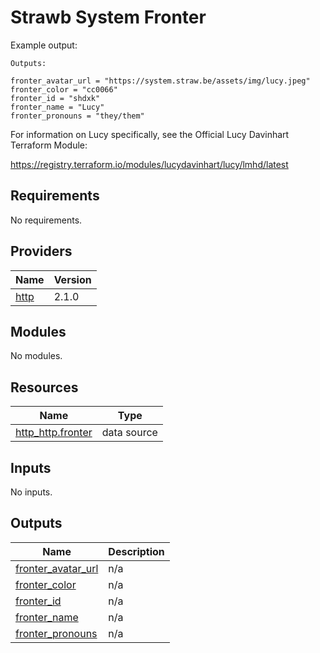 # Strawb System Fronter

Example output:

```
Outputs:

fronter_avatar_url = "https://system.straw.be/assets/img/lucy.jpeg"
fronter_color = "cc0066"
fronter_id = "shdxk"
fronter_name = "Lucy"
fronter_pronouns = "they/them"
```

For information on Lucy specifically, see the Official Lucy Davinhart Terraform Module:

https://registry.terraform.io/modules/lucydavinhart/lucy/lmhd/latest

## Requirements

No requirements.

## Providers

| Name | Version |
|------|---------|
| <a name="provider_http"></a> [http](#provider\_http) | 2.1.0 |

## Modules

No modules.

## Resources

| Name | Type |
|------|------|
| [http_http.fronter](https://registry.terraform.io/providers/hashicorp/http/latest/docs/data-sources/http) | data source |

## Inputs

No inputs.

## Outputs

| Name | Description |
|------|-------------|
| <a name="output_fronter_avatar_url"></a> [fronter\_avatar\_url](#output\_fronter\_avatar\_url) | n/a |
| <a name="output_fronter_color"></a> [fronter\_color](#output\_fronter\_color) | n/a |
| <a name="output_fronter_id"></a> [fronter\_id](#output\_fronter\_id) | n/a |
| <a name="output_fronter_name"></a> [fronter\_name](#output\_fronter\_name) | n/a |
| <a name="output_fronter_pronouns"></a> [fronter\_pronouns](#output\_fronter\_pronouns) | n/a |
